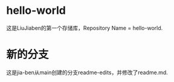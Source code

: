 # hello-world
这是LiuJiaben的第一个存储库，Repository Name = hello-world.

# 新的分支
这是jia-ben从main创建的分支readme-edits，并修改了readme.md.
